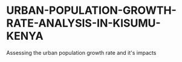 # URBAN-POPULATION-GROWTH-RATE-ANALYSIS-IN-KISUMU-KENYA
Assessing the urban population growth rate and it's impacts
